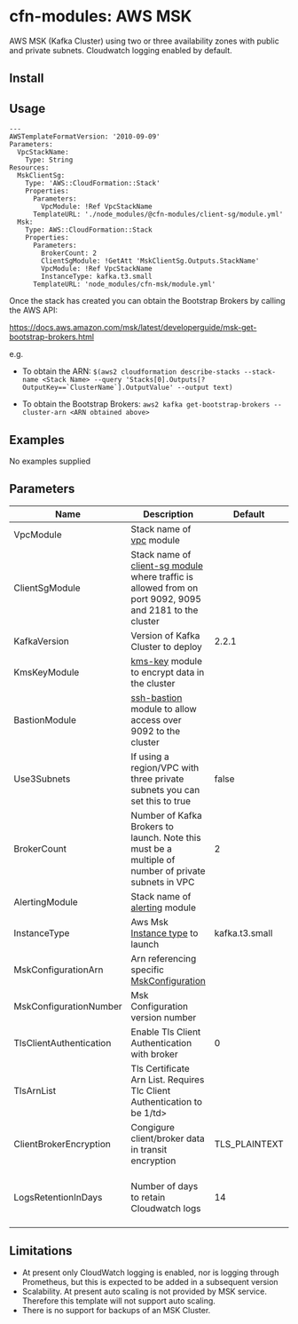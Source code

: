 # cfn-modules: AWS MSK

AWS MSK (Kafka Cluster) using two or three availability zones with public and private subnets. Cloudwatch logging enabled by default.

## Install


## Usage

```
---
AWSTemplateFormatVersion: '2010-09-09'
Parameters: 
  VpcStackName: 
    Type: String
Resources:
  MskClientSg:
    Type: 'AWS::CloudFormation::Stack'
    Properties:
      Parameters:
        VpcModule: !Ref VpcStackName
      TemplateURL: './node_modules/@cfn-modules/client-sg/module.yml'
  Msk:
    Type: AWS::CloudFormation::Stack
    Properties:
      Parameters:
        BrokerCount: 2
        ClientSgModule: !GetAtt 'MskClientSg.Outputs.StackName'
        VpcModule: !Ref VpcStackName
        InstanceType: kafka.t3.small
      TemplateURL: 'node_modules/cfn-msk/module.yml'
```

Once the stack has created you can obtain the Bootstrap Brokers by calling the AWS API:

https://docs.aws.amazon.com/msk/latest/developerguide/msk-get-bootstrap-brokers.html

e.g.

* To obtain the ARN: 
```$(aws2 cloudformation describe-stacks --stack-name <Stack Name> --query 'Stacks[0].Outputs[?OutputKey==`ClusterName`].OutputValue' --output text)```

* To obtain the Bootstrap Brokers:
```aws2 kafka get-bootstrap-brokers --cluster-arn <ARN obtained above>```


## Examples

No examples supplied

## Parameters

<table>
  <thead>
    <tr>
      <th>Name</th>
      <th>Description</th>
      <th>Default</th>
      <th>Required?</th>
      <th>Allowed values</th>
    </tr>
  </thead>
  <tbody>
		<tr>
		  <td>VpcModule</td>
		  <td>Stack name of <a href="https://www.npmjs.com/package/@cfn-modules/vpc">vpc</a> module</td>
		  <td></td>
		  <td>true</td>
		  <td></td>
		</tr>
		<tr>
	      <td>ClientSgModule</td>
	      <td>Stack name of <a href="https://www.npmjs.com/package/@cfn-modules/client-sg">client-sg module</a> where traffic is allowed from on port 9092, 9095 and 2181 to the cluster</td>
	      <td></td>
	      <td>yes</td>
	      <td></td>
	    </tr>
	    <tr>
	      <td>KafkaVersion</td>
	      <td>Version of Kafka Cluster to deploy</td>
	      <td>2.2.1</td>
	      <td></td>
	      <td></td>
	    </tr>
	     <tr>
	      <td>KmsKeyModule</td>
	      <td><a href="https://github.com/cfn-modules/kms-key">kms-key</a> module to encrypt data in the cluster</td>
	      <td></td>
	      <td>false</td>
	      <td></td>
	    </tr>
	    <tr>
	      <td>BastionModule</td>
	      <td><a href="https://github.com/cfn-modules/ssh-bastion">ssh-bastion</a> module to allow access over 9092 to the cluster</td>
	      <td></td>
	      <td>false</td>
	      <td></td>
	    </tr>
	    <tr>
		  <td>Use3Subnets</td>
		  <td>If using a region/VPC with three private subnets you can set this to true</td>
		  <td>false</td>
		  <td>false</td>
		  <td>false, true</td>
		</tr>
		<tr>
		  <td>BrokerCount</td>
		  <td>Number of Kafka Brokers to launch. Note this must be a multiple of number of private subnets in VPC</a></td>
		  <td>2</td>
		  <td>true</td>
		  <td>A multiple of subnet counts (2/3)</td>
		</tr>
		<tr>
		  <td>AlertingModule</td>
		  <td>Stack name of <a href="https://github.com/cfn-modules/alerting">alerting</a> module</a></td>
		  <td></td>
		  <td>false</td>
		  <td></td>
		</tr>
		<tr>
		  <td>InstanceType</td>
		  <td>Aws Msk <a href="https://aws.amazon.com/msk/pricing/">Instance type</a> to launch</td>
		  <td>kafka.t3.small</td>
		  <td>true</td>
		  <td></td>
		</tr>
		<tr>
		  <td>MskConfigurationArn</td>
		  <td>Arn referencing specific <a href="https://docs.aws.amazon.com/msk/latest/developerguide/msk-configuration-operations.html">MskConfiguration</a></td>
		  <td></td>
		  <td>false</td>
		  <td></td>
		</tr>
		<tr>
		  <td>MskConfigurationNumber</td>
		  <td>Msk Configuration version number</td>
		  <td></td>
		  <td>false</td>
		  <td></td>
		</tr>
		<tr>
		  <td>TlsClientAuthentication</td>
		  <td>Enable Tls Client Authentication with broker</td>
		  <td>0</td>
		  <td>false</td>
		  <td>1,0</td>
		</tr>
		<tr>
		  <td>TlsArnList</td>
		  <td>Tls Certificate Arn List. Requires Tlc Client Authentication to be 1/td>
		  <td></td>
		  <td>false</td>
		  <td></td>
		</tr>
		<tr>
		  <td>ClientBrokerEncryption</td>
		  <td>Congigure client/broker data in transit encryption</td>
		  <td>TLS_PLAINTEXT</td>
		  <td>false</td>
		  <td>TLS, PLAINTEXT, TLS_PLAINTEXT</td>
		</tr>
		<tr>
		  <td>LogsRetentionInDays</td>
		  <td>Number of days to retain Cloudwatch logs</td>
		  <td>14</td>
		  <td>false</td>
		  <td>1, 3, 5, 7, 14, 30, 60, 90, 120, 150, 180, 365, 400, 545, 731, 1827, 3653</td>
		</tr>
	</tbody>
</table>

## Limitations

* At present only CloudWatch logging is enabled, nor is logging through Prometheus, but this is expected to be added in a subsequent version
* Scalability. At present auto scaling is not provided by MSK service. Therefore this template will not support auto scaling.
* There is no support for backups of an MSK Cluster.



